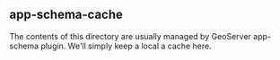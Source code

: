 ## app-schema-cache
The contents of this directory are usually managed by GeoServer app-schema
plugin. We'll simply keep a local a cache here.
